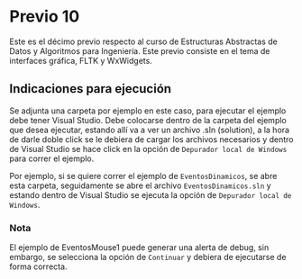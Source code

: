 # Previo 10
Este es el décimo previo respecto al curso de Estructuras Abstractas de Datos y Algoritmos para Ingeniería. Este previo consiste en el tema de interfaces gráfica, FLTK y WxWidgets.

## Indicaciones para ejecución
Se adjunta una carpeta por ejemplo en este caso, para ejecutar el ejemplo debe tener Visual Studio. Debe colocarse dentro de la carpeta del ejemplo que desea ejecutar, estando allí va a ver un archivo .sln (solution), a la hora de darle doble click se le debiera de cargar los archivos necesarios y dentro de Visual Studio se hace click en la opción de `Depurador local de Windows` para correr el ejemplo.

Por ejemplo, si se quiere correr el ejemplo de `EventosDinamicos`, se abre esta carpeta, seguidamente se abre el archivo `EventosDinamicos.sln` y estando dentro de Visual Studio se ejecuta la opción de `Depurador local de Windows`.


### Nota
El ejemplo de EventosMouse1 puede generar una alerta de debug, sin embargo, se selecciona la opción de `Continuar` y debiera de ejecutarse de forma correcta.
